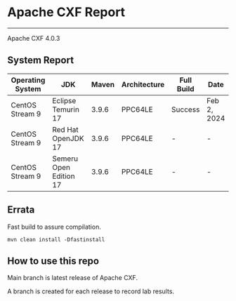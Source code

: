 # Apache CXF Report
--- 

Apache CXF 4.0.3

## System Report

| Operating System    | JDK       | Maven | Architecture | Full Build | Date  |
|---------------------|-----------|-------|--------------|------------|-------|
| CentOS Stream 9         | Eclipse Temurin 17  | 3.9.6 | PPC64LE      | Success | Feb 2, 2024 |
| CentOS Stream 9         | Red Hat OpenJDK 17  | 3.9.6 | PPC64LE      | - | - |
| CentOS Stream 9         | Semeru Open Edition 17  | 3.9.6 | PPC64LE  | - | - |



## Errata


Fast build to assure compilation. 
```
mvn clean install -Dfastinstall
```

## How to use this repo

Main branch is latest release of Apache CXF.

A branch is created for each release to record lab results.
